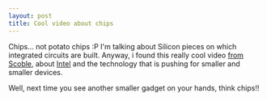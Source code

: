 ```yaml
---
layout: post
title: Cool video about chips
---
```


Chips... not potato chips :P I'm talking about Silicon pieces on which integrated circuits are built. Anyway, i found this really cool video [from Scoble](http://scobleizer.com/2007/01/28/the-intel-video-i-should-have-linked-to-more-prominently/), about [Intel](http://www.intel.com/technology/index.htm?iid=home+hdr_nav1_technology) and the technology that is pushing for smaller and smaller devices.

Well, next time you see another smaller gadget on your hands, think chips!!
